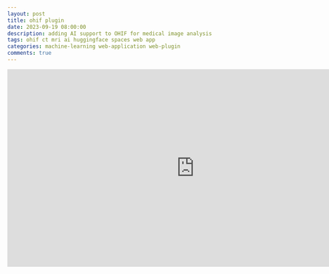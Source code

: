 ```yaml
---
layout: post
title: ohif plugin
date: 2023-09-19 08:00:00
description: adding AI support to OHIF for medical image analysis
tags: ohif ct mri ai huggingface spaces web app
categories: machine-learning web-application web-plugin
comments: true
---
```


<body>
	<div style="width:100%;">
	<iframe
        src="https://andreped-ohif4hf.hf.space"
        frameborder="0"
        width="850"
        height="450"
    ></iframe>
	</div>
</body>
